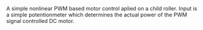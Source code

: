A simple nonlinear PWM based motor control aplied on a child roller. 
Input is a simple potentionmeter which determines the actual power of the PWM signal controlled DC motor.
